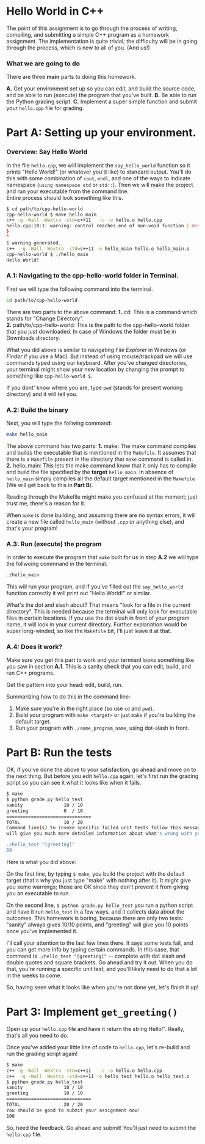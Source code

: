 # Hello World in C++

The point of this assignment is to go through the process of writing,
compiling, and submitting a simple C++ program as a homework
assignment. The implementation is quite trivial; the difficulty will
be in going through the process, which is new to all of you. (And us!)

### What we are going to do

There are three __main__ parts to doing this homework. 

__A.__ Get your environment set up so you can edit, and build the
   source code, and be able to run (execute) the program that you've
   built.
__B.__ Be able to run the Python grading script.
__C.__ Implement a super simple function and submit your `hello.cpp` file
   for grading.

# Part A: Setting up your environment.

### Overview: Say Hello World

In the file `hello.cpp`, we will implement the `say_hello_world` function so it prints "Hello World!" (or whatever you'd like) to standard output. You'll do this with some combination of `cout`, `endl`, and one of the ways to indicate namespace (`using namespace std` or `std::`). 
Then we will make the project and run your executable from the command line.  
Entire process should look something like this.

``` bash
$ cd path/to/cpp-hello-world
cpp-hello-world $ make hello_main
c++ -g -Wall -Wextra -std=c++11   -c -o hello.o hello.cpp
hello.cpp:10:1: warning: control reaches end of non-void function [-Wreturn-type]
}
^
1 warning generated.
c++  -g -Wall -Wextra -std=c++11 -o hello_main hello.o hello_main.o
cpp-hello-world $ ./hello_main
Hello World!
```

### A.1: Navigating to the cpp-hello-world folder in Terminal.

First we will type the following command into the terminal.

``` bash
cd path/to/cpp-hello-world
```

There are two parts to the above command:
__1.__ cd: This is a command which stands for "Change Directory".  
__2.__ path/to/cpp-hello-world: This is the path to the cpp-hello-world folder that you just downloaded. In case of Windows the folder must be in Downloads directory.

What you did above is similar to  navigating _File Explorer_ in Windows (or _Finder_ if you use a Mac). But instead of using mouse/trackpad we will use commands typed using our keyboard.
After you've changed directories, your terminal might show your new location by changing the prompt to something like `cpp-hello-world $`.

If you dont' know where you are, type `pwd` (stands for present working directory) and it will tell you.

### A.2: Build the binary

Next, you will type the follwing command:
```bash
make hello_main
```

The above command has two parts:
__1.__ make: The make command compiles and builds the executable that is mentioned in the `Makefile`. It assumes that there is a `Makefile` present in the directory that `make` command is called in.
__2.__ hello\_main: This lets the make command know that it only has to compile and build the file specified by the __target__ `hello_main`. In absence of `hello_main` simply compiles all the default target mentioned in the `Makefile` (We will get back to this in __Part B__). 

Reading through the Makefile might make you confused at the moment; just trust me, there's a reason for it.

When `make` is done building, and assuming there are no syntax errors, it will create a new file called `hello_main` (without `.cpp` or anything else), and that's your program!

### A.3: Run (execute) the program

In order to execute the program that `make` built for us in step __A.2__ we will type the follwoing commnand in the terminal.
```bash
./hello_main
```

This will run your program, and if you've filled out the `say_hello_world` function correctly it will
print out "Hello World!" or similar.

What's the dot and slash about? That means "look for a file in the current directory". This is needed because the terminal will only look for executable files in certain locations. If you use the dot slash in front of your program name, it will look in your current directory. Further explanation would be super long-winded, so like the `Makefile` bit, I'll just leave it at that.

### A.4: Does it work?

Make sure you get this part to work and your termianl looks something like you saw in section __A.1__. This is a sanity check that you can edit, build, and run C++ programs.  

Get the pattern into your head: edit, build, run. 

Summarizing how to do this in the command line:

1. Make sure you're in the right place (so use `cd` and `pwd`).
2. Build your program with `make <target>` or just `make` if you're
   building the default target.
3. Run your program with `./some_program_name`, using dot-slash in
   front.

# Part B: Run the tests

OK, if you've done the above to your satisfaction, go ahead and move on to the next thing. But before you edit `hello.cpp` again, let's first run the grading script so you can see it what it looks like when it fails.

```bash
$ make
$ python grade.py hello_test
sanity               10 / 10
greeting             0  / 10
===============================
TOTAL                10 / 20
Command line(s) to invoke specific failed unit tests follow this message. They
will give you much more detailed information about what's wrong with your program.

./hello_test "[greeting]"
50
```

Here is what you did above:

On the first line, by typing `$ make`, you build the project with the default target (that's why you just type "make" with nothing after it). It might give you some warnings; those are OK since they don't prevent it from giving you an executable to run.

On the second line, `$ python grade.py hello_test` you run a python script and have it run `hello_test` in a few ways, and it collects data about the outcomes. This homework is boring, because there are only two tests: "sanity" always gives 10/10 points, and "greeting" will give you 10 points once you've implemented it.

I'll call your attention to the last few lines there. It says some tests fail, and you can get more info by typing certain commands. In this case, that command is `./hello_test "[greeting]"` -- complete with dot slash and double quotes and square brackets. Go ahead and try it out. When you do that, you're running a specific unit test, and you'll likely need to do that a lot in the weeks to come.

So, having seen what it looks like when you're not done yet, let's finish it up!

# Part 3: Implement `get_greeting()`

Open up your `hello.cpp` file and have it return the string Hello!". Really, that's all you need to do. 

Once you've added your little line of code to `hello.cpp`, let's re-build and run the grading script again!

```bash
$ make
c++ -g -Wall -Wextra -std=c++11   -c -o hello.o hello.cpp
c++  -g -Wall -Wextra -std=c++11 -o hello_test hello.o hello_test.o
$ python grade.py hello_test
sanity               10 / 10
greeting             10 / 10
===============================
TOTAL                20 / 20
You should be good to submit your assignment now!
100
```

So, heed the feedback. Go ahead and submit! You'll just need to submit the `hello.cpp` file.
